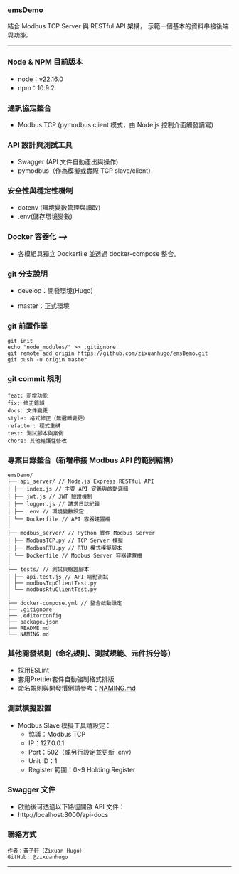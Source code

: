 ### emsDemo

結合 Modbus TCP Server 與 RESTful API 架構，
示範一個基本的資料串接後端與功能。

---

### Node & NPM 目前版本

* node：v22.16.0
* npm：10.9.2

### 通訊協定整合

* Modbus TCP (pymodbus client 模式，由 Node.js 控制介面觸發讀寫)

### API 設計與測試工具

* Swagger (API 文件自動產出與操作)
* pymodbus（作為模擬或實際 TCP slave/client）

### 安全性與穩定性機制
* dotenv (環境變數管理與讀取)
* .env(儲存環境變數)

### Docker 容器化 -->
 * 各模組具獨立 Dockerfile 並透過 docker-compose 整合。
 

### git 分支說明

* develop：開發環境(Hugo)
<!-- * staging：測試環境(user) -->
* master：正式環境

### git 前置作業

```
git init
echo "node_modules/" >> .gitignore
git remote add origin https://github.com/zixuanhugo/emsDemo.git
git push -u origin master
```

### git commit 規則

```
feat: 新增功能
fix: 修正錯誤
docs: 文件變更
style: 格式修正（無邏輯變更）
refactor: 程式重構
test: 測試腳本與案例
chore: 其他維護性修改
```

### 專案目錄整合（新增串接 Modbus API 的範例結構）

```
emsDemo/
├── api_server/ // Node.js Express RESTful API
│ ├── index.js // 主要 API 定義與啟動邏輯
│ ├── jwt.js // JWT 驗證機制
│ ├── logger.js // 請求日誌紀錄
│ ├── .env // 環境變數設定
│ └── Dockerfile // API 容器建置檔
│
├── modbus_server/ // Python 實作 Modbus Server
│ ├── ModbusTCP.py // TCP Server 模擬
│ ├── ModbusRTU.py // RTU 模式模擬腳本
│ └── Dockerfile // Modbus Server 容器建置檔
│
├── tests/ // 測試與驗證腳本
│ ├── api.test.js // API 端點測試
│ ├── modbusTcpClientTest.py
│ └── modbusRtuClientTest.py
│
├── docker-compose.yml // 整合啟動設定
├── .gitignore
├── .editorconfig
├── package.json
├── README.md
└── NAMING.md
```

### 其他開發規則（命名規則、測試規範、元件拆分等）
* 採用ESLint
* 套用Prettier套件自動強制格式排版
* 命名規則與開發慣例請參考：[NAMING.md](./NAMING.md)


### 測試模擬設置

* Modbus Slave 模擬工具請設定：
  * 協議：Modbus TCP
  * IP：127.0.0.1
  * Port：502（或另行設定並更新 .env）
  * Unit ID：1
  * Register 範圍：0~9 Holding Register


### Swagger 文件
* 啟動後可透過以下路徑開啟 API 文件：
* http://localhost:3000/api-docs


### 聯絡方式
```
作者：黃子軒（Zixuan Hugo）
GitHub: @zixuanhugo
```
---
